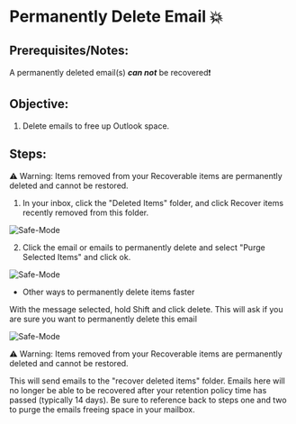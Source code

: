 
# Permanently Delete Email 	:boom:

## Prerequisites/Notes:

A permanently deleted email(s) ***can not*** be recovered:heavy_exclamation_mark:

## Objective:

1. Delete emails to free up Outlook space.

## Steps:

:warning: Warning: Items removed from your Recoverable items are permanently deleted and cannot be restored.

1. In your inbox, click the "Deleted Items" folder, and click Recover items recently removed from this folder.

![Safe-Mode](https://github.com/XXLMandalorian013/Docs-Software-SAS-Public/blob/main/Outlook%20(Desktop)/Mail/Permanently-Delete-Email/images/Deleted-Items.png)

2. Click the email or emails to permanently delete and select "Purge Selected Items" and click ok.

![Safe-Mode](https://github.com/XXLMandalorian013/Docs-Software-SAS-Public/blob/main/Outlook%20(Desktop)/Mail/Permanently-Delete-Email/images/Recover-Deleted-Items-Purge.png)

- Other ways to permanently delete items faster

With the message selected, hold Shift and click delete. This will ask if you are sure you want to permanently delete this email

![Safe-Mode](https://github.com/XXLMandalorian013/Docs-Software-SAS-Public/blob/main/Outlook%20(Desktop)/Mail/Permanently-Delete-Email/images/alt-method.png)

:warning: Warning: Items removed from your Recoverable items are permanently deleted and cannot be restored.

This will send emails to the "recover deleted items" folder. Emails here will no longer be able to be recovered after your retention policy time has 
passed (typically 14 days). Be sure to reference back to steps one and two to purge the emails freeing space in your mailbox.

